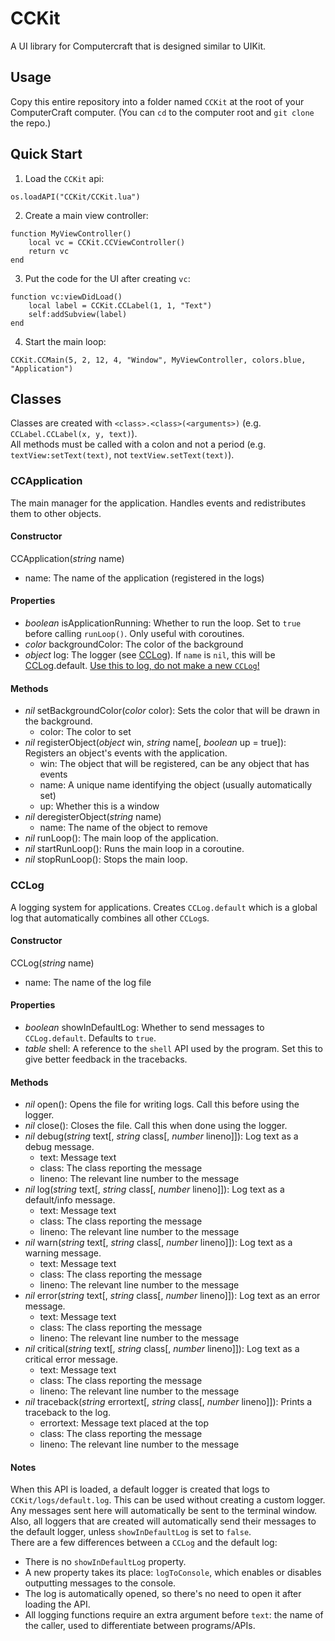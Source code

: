 # CCKit
A UI library for Computercraft that is designed similar to UIKit.

## Usage
Copy this entire repository into a folder named `CCKit` at the root of your ComputerCraft computer. (You can `cd` to the computer root and `git clone` the repo.)

## Quick Start
1. Load the `CCKit` api:
```
os.loadAPI("CCKit/CCKit.lua")
```
2. Create a main view controller:
```
function MyViewController()
    local vc = CCKit.CCViewController()
    return vc
end
```
3. Put the code for the UI after creating `vc`:
```
function vc:viewDidLoad()
    local label = CCKit.CCLabel(1, 1, "Text")
    self:addSubview(label)
end
```
4. Start the main loop:
```
CCKit.CCMain(5, 2, 12, 4, "Window", MyViewController, colors.blue, "Application")
```

## Classes
Classes are created with `<class>.<class>(<arguments>)` (e.g. `CCLabel.CCLabel(x, y, text)`).  
All methods must be called with a colon and not a period (e.g. `textView:setText(text)`, not `textView.setText(text)`).

### <a name="CCApplication">CCApplication</a>
The main manager for the application. Handles events and redistributes them to other objects.  
#### Constructor
CCApplication(*string* name)
* name: The name of the application (registered in the logs)
#### Properties
* *boolean* isApplicationRunning: Whether to run the loop. Set to `true` before calling `runLoop()`. Only useful with coroutines.
* *color* backgroundColor: The color of the background
* *object* log: The logger (see [CCLog](#CCLog)). If `name` is `nil`, this will be [CCLog](#CCLog).default. <u>Use this to log, do not make a new `CCLog`!</u>
#### Methods
* *nil* setBackgroundColor(*color* color): Sets the color that will be drawn in the background.
    * color: The color to set
* *nil* registerObject(*object* win, *string* name\[, *boolean* up = true\]): Registers an object's events with the application.
    * win: The object that will be registered, can be any object that has events
    * name: A unique name identifying the object (usually automatically set)
    * up: Whether this is a window
* *nil* deregisterObject(*string* name)
    * name: The name of the object to remove
* *nil* runLoop(): The main loop of the application.
* *nil* startRunLoop(): Runs the main loop in a coroutine.
* *nil* stopRunLoop(): Stops the main loop.

### <a name="CCLog">CCLog</a>
A logging system for applications. Creates `CCLog.default` which is a global log that automatically combines all other `CCLog`s.
#### Constructor
CCLog(*string* name)
* name: The name of the log file
#### Properties
* *boolean* showInDefaultLog: Whether to send messages to `CCLog.default`. Defaults to `true`.
* *table* shell: A reference to the `shell` API used by the program. Set this to give better feedback in the tracebacks.
#### Methods
* *nil* open(): Opens the file for writing logs. Call this before using the logger.
* *nil* close(): Closes the file. Call this when done using the logger.
* *nil* debug(*string* text\[, *string* class\[, *number* lineno\]\]): Log text as a debug message.
    * text: Message text
    * class: The class reporting the message
    * lineno: The relevant line number to the message
* *nil* log(*string* text\[, *string* class\[, *number* lineno\]\]): Log text as a default/info message.
    * text: Message text
    * class: The class reporting the message
    * lineno: The relevant line number to the message
* *nil* warn(*string* text\[, *string* class\[, *number* lineno\]\]): Log text as a warning message.
    * text: Message text
    * class: The class reporting the message
    * lineno: The relevant line number to the message
* *nil* error(*string* text\[, *string* class\[, *number* lineno\]\]): Log text as an error message.
    * text: Message text
    * class: The class reporting the message
    * lineno: The relevant line number to the message
* *nil* critical(*string* text\[, *string* class\[, *number* lineno\]\]): Log text as a critical error message.
    * text: Message text
    * class: The class reporting the message
    * lineno: The relevant line number to the message
* *nil* traceback(*string* errortext\[, *string* class\[, *number* lineno\]\]): Prints a traceback to the log.
    * errortext: Message text placed at the top
    * class: The class reporting the message
    * lineno: The relevant line number to the message
#### Notes
When this API is loaded, a default logger is created that logs to `CCKit/logs/default.log`. This can be used without creating a custom logger.  
Any messages sent here will automatically be sent to the terminal window. Also, all loggers that are created will automatically send their messages to the default logger, unless `showInDefaultLog` is set to `false`.  
There are a few differences between a `CCLog` and the default log:
* There is no `showInDefaultLog` property.
* A new property takes its place: `logToConsole`, which enables or disables outputting messages to the console.
* The log is automatically opened, so there's no need to open it after loading the API.
* All logging functions require an extra argument before `text`: the name of the caller, used to differentiate between programs/APIs.
